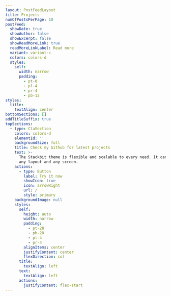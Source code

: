 ```yaml
---
layout: PostFeedLayout
title: Projects
numOfPostsPerPage: 10
postFeed:
  showDate: true
  showAuthor: false
  showExcerpt: false
  showReadMoreLink: true
  readMoreLinkLabel: Read more
  variant: variant-c
  colors: colors-d
  styles:
    self:
      width: narrow
      padding:
        - pt-0
        - pl-4
        - pr-4
        - pb-12
styles:
  title:
    textAlign: center
bottomSections: []
addTitleSuffix: true
topSections:
  - type: CtaSection
    colors: colors-d
    elementId: ''
    backgroundSize: full
    title: Check my Github for latest projects
    text: >-
      The Stackbit theme is flexible and scalable to every need. It can manage
      any layout and any screen.
    actions:
      - type: Button
        label: Try it now
        showIcon: true
        icon: arrowRight
        url: /
        style: primary
    backgroundImage: null
    styles:
      self:
        height: auto
        width: narrow
        padding:
          - pt-28
          - pb-28
          - pl-4
          - pr-4
        alignItems: center
        justifyContent: center
        flexDirection: col
      title:
        textAlign: left
      text:
        textAlign: left
      actions:
        justifyContent: flex-start
---
```

